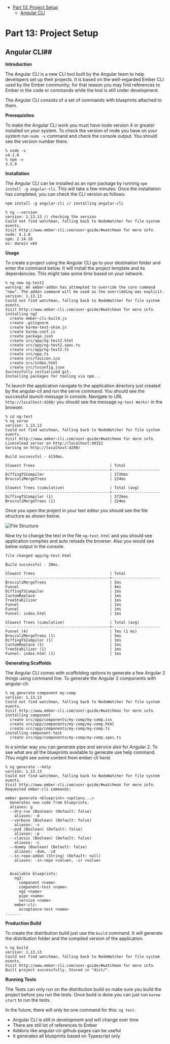 <!-- START doctoc generated TOC please keep comment here to allow auto update -->
<!-- DON'T EDIT THIS SECTION, INSTEAD RE-RUN doctoc TO UPDATE -->


- [Part 13: Project Setup](#part-13-project-setup)
  - [Angular CLI](#angular-cli)

<!-- END doctoc generated TOC please keep comment here to allow auto update -->

# Part 13: Project Setup #

## Angular CLI##

**Introduction**

The Angular CLI is a new CLI tool built by the Angular team to help developers set up their projects. It is based on the well-regarded Ember CLI used by the Ember community; for that reason you may find references to Ember in the code or commands while the tool is still under development.

The Angular CLI consists of a set of commands with blueprints attached to them.

**Prerequisites**

To make the Angular CLI work you must have node version 4 or greater installed on your system. To check the version of node you have on your system run `node -v` command and check the console output. You should see the version number there.
```shell
% node -v
v4.1.0
% npm -v
3.3.9
```
**Installation**

The Angular CLI can be installed as an npm package by running `npm install -g angular-cli`. This will take a few minutes. Once the installation has completed, you can check the CLI version as follows.
```shell
npm install -g angular-cli // installing angular-cli

% ng --version
version: 1.13.13 // checking the version
Could not find watchman, falling back to NodeWatcher for file system events.
Visit http://www.ember-cli.com/user-guide/#watchman for more info.
node: 4.1.0
npm: 2.14.10
os: darwin x64 
```

**Usage**

To create a project using the Angular CLI go to your destination folder and enter the command below. It will install the project template and its dependencies. This might take some time based on your network.

```shell
% ng new ng-test2
warning: An ember-addon has attempted to override the core command "new". The addon command will be used as the overridding was explicit.
version: 1.13.13
Could not find watchman, falling back to NodeWatcher for file system events.
Visit http://www.ember-cli.com/user-guide/#watchman for more info.
installing ng2
  create ember-cli-build.js
  create .gitignore
  create karma-test-shim.js
  create karma.conf.js
  create package.json
  create src/app/ng-test2.html
  create src/app/ng-test2.spec.ts
  create src/app/ng-test2.ts
  create src/app.ts
  create src/favicon.ico
  create src/index.html
  create src/tsconfig.json
Successfully initialized git.
Installing packages for tooling via npm...
``` 

To launch the application navigate to the application directory just created by the angular-cli and run the serve command. You should see the successful launch message in console. Navigate to URL `http://localhost:4200/` you should see the message `ng-test Works!` in the browser.

```shell
% cd ng-test
% ng serve
version: 1.13.13
Could not find watchman, falling back to NodeWatcher for file system events.
Visit http://www.ember-cli.com/user-guide/#watchman for more info.
Livereload server on http://localhost:49152
Serving on http://localhost:4200/

Build successful - 4150ms.

Slowest Trees                                 | Total
----------------------------------------------+---------------------
DiffingTSCompiler                             | 3726ms
BroccoliMergeTrees                            | 224ms

Slowest Trees (cumulative)                    | Total (avg)
----------------------------------------------+---------------------
DiffingTSCompiler (1)                         | 3726ms
BroccoliMergeTrees (1)                        | 224ms
```

Once you open the project in your text editor you should see the file structure as shown below. 

![File Structure](images/angular-cli-file-structure.png)

Now try to change the text in the file `ng-test.html` and you should see application compiles and auto reloads the browser. Also you would see below output in the console.

```shell
file changed app/ng-test.html

Build successful - 20ms.

Slowest Trees                                 | Total
----------------------------------------------+---------------------
BroccoliMergeTrees                            | 5ms
Funnel                                        | 4ms
DiffingTSCompiler                             | 1ms
CustomReplace                                 | 1ms
TreeStabilizer                                | 1ms
Funnel                                        | 1ms
Funnel                                        | 1ms
Funnel: index.html                            | 1ms

Slowest Trees (cumulative)                    | Total (avg)
----------------------------------------------+---------------------
Funnel (4)                                    | 7ms (1 ms)
BroccoliMergeTrees (1)                        | 5ms
DiffingTSCompiler (1)                         | 1ms
CustomReplace (1)                             | 1ms
TreeStabilizer (1)                            | 1ms
Funnel: index.html (1)                        | 1ms
```

**Generating Scaffolds**

The Angular CLI comes with scaffolding options to generate a few Angular 2 things using command line.
To generate the Angular 2 components with angular-cli:

```shell
% ng generate component my-comp
version: 1.13.13
Could not find watchman, falling back to NodeWatcher for file system events.
Visit http://www.ember-cli.com/user-guide/#watchman for more info.
installing component
  create src/app/components/my-comp/my-comp.css
  create src/app/components/my-comp/my-comp.html
  create src/app/components/my-comp/my-comp.ts
installing component-test
  create src/app/components/my-comp/my-comp.spec.ts
```

In a similar way you can generate pipe and service also for Angular 2. To see what are all the blueprints available to generate use help command. (You might see some content from ember cli here)

```shell
% ng generate --help
version: 1.13.13
Could not find watchman, falling back to NodeWatcher for file system events.
Visit http://www.ember-cli.com/user-guide/#watchman for more info.
Requested ember-cli commands:

ember generate <blueprint> <options...>
  Generates new code from blueprints.
  aliases: g
  --dry-run (Boolean) (Default: false)
    aliases: -d
  --verbose (Boolean) (Default: false)
    aliases: -v
  --pod (Boolean) (Default: false)
    aliases: -p
  --classic (Boolean) (Default: false)
    aliases: -c
  --dummy (Boolean) (Default: false)
    aliases: -dum, -id
  --in-repo-addon (String) (Default: null)
    aliases: -in-repo <value>, -ir <value>


  Available blueprints:
    ng2:
      component <name>
      component-test <name>
      ng2 <name>
      pipe <name>
      service <name>
    ember-cli:
      acceptance-test <name>
.......
```

**Production Build**

To create the distribution build just use the `build` command. It will generate the distribution folder and the compiled version of the application.

```shell
% ng build
version: 1.13.13
Could not find watchman, falling back to NodeWatcher for file system events.
Visit http://www.ember-cli.com/user-guide/#watchman for more info.
Built project successfully. Stored in "dist/".
```

**Running Tests**

The Tests can only run on the distribution build so make sure you build the project before you run the tests.
Once build is done you can just run `karma start` to run the tests.

In the future, there will only be one command for this: `ng test`.

* Angular CLI is still in development and will change over time
* There are still lot of references to Ember
* Addons like angular-cli-github-pages can be useful
* It generates all blueprints based on Typescript only
